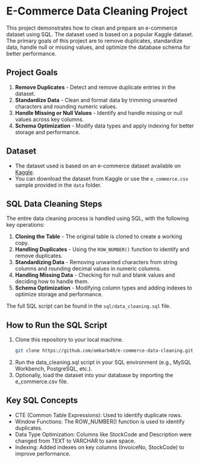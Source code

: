 # E-Commerce Data Cleaning Project

This project demonstrates how to clean and prepare an e-commerce dataset using SQL. The dataset used is based on a popular Kaggle dataset. The primary goals of this project are to remove duplicates, standardize data, handle null or missing values, and optimize the database schema for better performance.

## Project Goals
1. **Remove Duplicates** - Detect and remove duplicate entries in the dataset.
2. **Standardize Data** - Clean and format data by trimming unwanted characters and rounding numeric values.
3. **Handle Missing or Null Values** - Identify and handle missing or null values across key columns.
4. **Schema Optimization** - Modify data types and apply indexing for better storage and performance.

## Dataset

- The dataset used is based on an e-commerce dataset available on [Kaggle](https://www.kaggle.com/datasets).
- You can download the dataset from Kaggle or use the `e_commerce.csv` sample provided in the `data` folder.

## SQL Data Cleaning Steps

The entire data cleaning process is handled using SQL, with the following key operations:

1. **Cloning the Table** - The original table is cloned to create a working copy.
2. **Handling Duplicates** - Using the `ROW_NUMBER()` function to identify and remove duplicates.
3. **Standardizing Data** - Removing unwanted characters from string columns and rounding decimal values in numeric columns.
4. **Handling Missing Data** - Checking for null and blank values and deciding how to handle them.
5. **Schema Optimization** - Modifying column types and adding indexes to optimize storage and performance.

The full SQL script can be found in the `sql/data_cleaning.sql` file.

## How to Run the SQL Script

1. Clone this repository to your local machine.
   ```bash
   git clone https://github.com/omkarb40/e-commerce-data-cleaning.git
2. Run the data_cleaning.sql script in your SQL environment (e.g., MySQL Workbench, PostgreSQL, etc.).
3. Optionally, load the dataset into your database by importing the e_commerce.csv file.

## Key SQL Concepts
- CTE (Common Table Expressions): Used to identify duplicate rows.
- Window Functions: The ROW_NUMBER() function is used to identify duplicates.
- Data Type Optimization: Columns like StockCode and Description were changed from TEXT to VARCHAR to save space.
- Indexing: Added indexes on key columns (InvoiceNo, StockCode) to improve performance.
